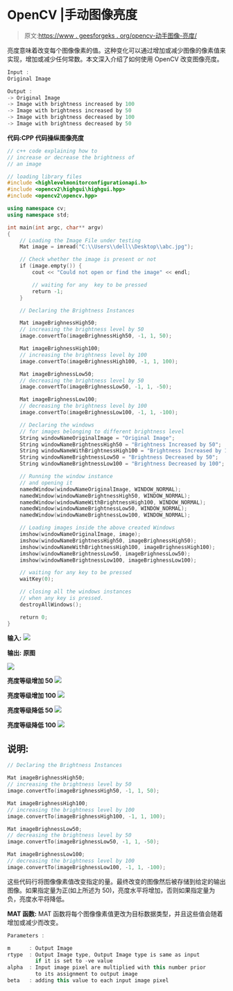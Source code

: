 # OpenCV |手动图像亮度

> 原文:[https://www . geesforgeks . org/opencv-动手图像-亮度/](https://www.geeksforgeeks.org/opencv-hands-on-image-brightness/)

亮度意味着改变每个图像像素的值。这种变化可以通过增加或减少图像的像素值来实现，增加或减少任何常数。本文深入介绍了如何使用 OpenCV 改变图像亮度。

```cpp
Input : 
Original Image

Output : 
-> Original Image
-> Image with brightness increased by 100
-> Image with brightness increased by 50
-> Image with brightness decreased by 100
-> Image with brightness decreased by 50

```

 **代码:CPP 代码操纵图像亮度**

```cpp
// c++ code explaining how to
// increase or decrease the brightness of
// an image

// loading library files
#include <highlevelmonitorconfigurationapi.h>
#include <opencv2\highgui\highgui.hpp>
#include <opencv2\opencv.hpp>

using namespace cv;
using namespace std;

int main(int argc, char** argv)
{
    // Loading the Image File under testing
    Mat image = imread("C:\\Users\\dell\\Desktop\\abc.jpg");

    // Check whether the image is present or not
    if (image.empty()) {
        cout << "Could not open or find the image" << endl;

        // waiting for any  key to be pressed
        return -1;
    }

    // Declaring the Brightness Instances

    Mat imageBrighnessHigh50;
    // increasing the brightness level by 50
    image.convertTo(imageBrighnessHigh50, -1, 1, 50);

    Mat imageBrighnessHigh100;
    // increasing the brightness level by 100
    image.convertTo(imageBrighnessHigh100, -1, 1, 100);

    Mat imageBrighnessLow50;
    // decreasing the brightness level by 50
    image.convertTo(imageBrighnessLow50, -1, 1, -50);

    Mat imageBrighnessLow100;
    // decreasing the brightness level by 100
    image.convertTo(imageBrighnessLow100, -1, 1, -100);

    // Declaring the windows
    // for images belonging to different brightness level
    String windowNameOriginalImage = "Original Image";
    String windowNameBrightnessHigh50 = "Brightness Increased by 50";
    String windowNameWithBrightnessHigh100 = "Brightness Increased by 100";
    String windowNameBrightnessLow50 = "Brightness Decreased by 50";
    String windowNameBrightnessLow100 = "Brightness Decreased by 100";

    // Running the window instance
    // and opening it
    namedWindow(windowNameOriginalImage, WINDOW_NORMAL);
    namedWindow(windowNameBrightnessHigh50, WINDOW_NORMAL);
    namedWindow(windowNameWithBrightnessHigh100, WINDOW_NORMAL);
    namedWindow(windowNameBrightnessLow50, WINDOW_NORMAL);
    namedWindow(windowNameBrightnessLow100, WINDOW_NORMAL);

    // Loading images inside the above created Windows
    imshow(windowNameOriginalImage, image);
    imshow(windowNameBrightnessHigh50, imageBrighnessHigh50);
    imshow(windowNameWithBrightnessHigh100, imageBrighnessHigh100);
    imshow(windowNameBrightnessLow50, imageBrighnessLow50);
    imshow(windowNameBrightnessLow100, imageBrighnessLow100);

    // waiting for any key to be pressed
    waitKey(0);

    // closing all the windows instances
    // when any key is pressed.
    destroyAllWindows();

    return 0;
}
```

**输入:**
![](img/d1e42e365af00f878f9e4624301372dd.png)

**输出:**
**原图**

![](img/63ed010f6a9b54376ebb0a3b8afbd230.png)

**亮度等级增加 50**
![](img/9b4c8e79406febe15298be0272b8aef4.png)

**亮度等级增加 100**
![](img/d3b700cb1fd02a947d59408488bf4579.png)

**亮度等级降低 50**
![](img/085251ec404ecc8bfd3b9d9e9470e1cd.png)

**亮度等级降低 100**
![](img/68c3aeacb7a352fb95eb778296dde479.png)

## **说明:**

```cpp
// Declaring the Brightness Instances

Mat imageBrighnessHigh50;
// increasing the brightness level by 50
image.convertTo(imageBrighnessHigh50, -1, 1, 50);

Mat imageBrighnessHigh100;
// increasing the brightness level by 100
image.convertTo(imageBrighnessHigh100, -1, 1, 100);

Mat imageBrighnessLow50;
// decreasing the brightness level by 50
image.convertTo(imageBrighnessLow50, -1, 1, -50);

Mat imageBrighnessLow100;
// decreasing the brightness level by 100
image.convertTo(imageBrighnessLow100, -1, 1, -100);
```

这些代码行将图像像素值改变指定的量。最终改变的图像然后被存储到给定的输出图像。如果指定量为正(如上所述为 50)，亮度水平将增加，否则如果指定量为负，亮度水平将降低。

**MAT 函数:**
MAT 函数将每个图像像素值更改为目标数据类型，并且这些值会随着增加或减少而改变。

```cpp
Parameters : 

m      : Output Image 
rtype  : Output Image type, Output Image type is same as input
         if it is set to -ve value
alpha  : Input image pixel are multiplied with this number prior
         to its assignment to output image
beta   : adding this value to each input image pixel 

```